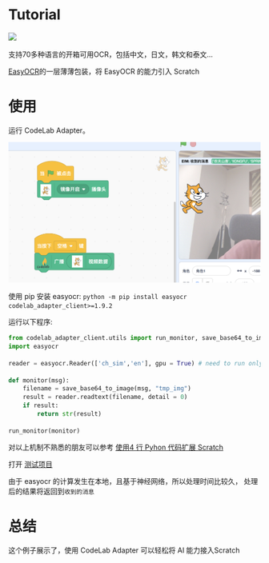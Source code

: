 # Tutorial
![](https://raw.githubusercontent.com/JaidedAI/EasyOCR/master/examples/example2.png)

支持70多种语言的开箱可用OCR，包括中文，日文，韩文和泰文...

[EasyOCR](https://github.com/JaidedAI/EasyOCR)的一层薄薄包装，将 EasyOCR 的能力引入 Scratch


# 使用
运行 CodeLab Adapter。

![](/img/ddd063082e3ef5ebb89d868217e327a8.png)

使用 pip 安装 easyocr: `python -m pip install easyocr codelab_adapter_client>=1.9.2`

运行以下程序:

```python
from codelab_adapter_client.utils import run_monitor, save_base64_to_image
import easyocr

reader = easyocr.Reader(['ch_sim','en'], gpu = True) # need to run only once to load model into memory

def monitor(msg):
    filename = save_base64_to_image(msg, "tmp_img")
    result = reader.readtext(filename, detail = 0)
    if result:
        return str(result)

run_monitor(monitor)
```

对以上机制不熟悉的朋友可以参考 [使用4 行 Pyhon 代码扩展 Scratch](https://blog.just4fun.site/post/%E5%B0%91%E5%84%BF%E7%BC%96%E7%A8%8B/4-line-python-code-as-scratch-ext/)

打开 [测试项目](https://scratch3v3.codelab.club/?sb3url=https://adapter.codelab.club/sb3/Scratch-EasyOCR.sb3)

由于 easyocr 的计算发生在本地，且基于神经网络，所以处理时间比较久， 处理后的结果将返回到`收到的消息`

# 总结
这个例子展示了，使用 CodeLab Adapter 可以轻松将 AI 能力接入Scratch